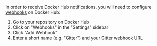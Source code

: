 In order to receive Docker Hub notifications, you will need to configure [webhooks](http://docs.docker.com/docker-hub/builds/#webhooks) on Docker Hub:

1. Go to your repository on Docker Hub
2. Click on "Webhooks" in the "Settings" sidebar
3. Click "Add Webhook"
4. Enter a short name (e.g. "Gitter") and your Gitter webhook URL

